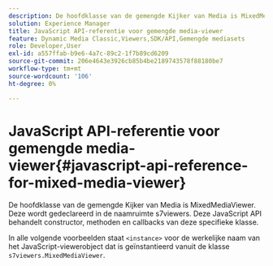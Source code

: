 ```yaml
---
description: De hoofdklasse van de gemengde Kijker van Media is MixedMediaViewer. Deze wordt gedeclareerd in de naamruimte s7viewers. Deze JavaScript API behandelt constructor, methoden en callbacks van deze specifieke klasse.
solution: Experience Manager
title: JavaScript API-referentie voor gemengde media-viewer
feature: Dynamic Media Classic,Viewers,SDK/API,Gemengde mediasets
role: Developer,User
exl-id: a557ffab-b9e6-4a7c-89c2-1f7b89cd6209
source-git-commit: 206e4643e3926cb85b4be2189743578f88180be7
workflow-type: tm+mt
source-wordcount: '106'
ht-degree: 0%

---
```


# JavaScript API-referentie voor gemengde media-viewer{#javascript-api-reference-for-mixed-media-viewer}

De hoofdklasse van de gemengde Kijker van Media is MixedMediaViewer. Deze wordt gedeclareerd in de naamruimte s7viewers. Deze JavaScript API behandelt constructor, methoden en callbacks van deze specifieke klasse.

In alle volgende voorbeelden staat `<instance>` voor de werkelijke naam van het JavaScript-viewerobject dat is geïnstantieerd vanuit de klasse `s7viewers.MixedMediaViewer`.

